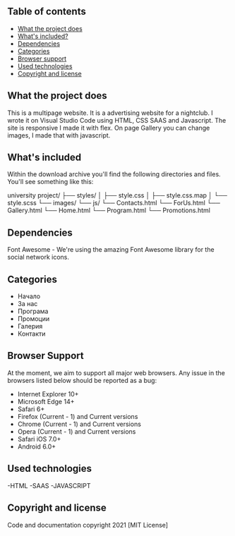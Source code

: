 ## Table of contents
- [What the project does](#What-the-project-does)
- [What's included?](#whats-included)
- [Dependencies](#dependencies)
- [Categories](#categories)
- [Browser support](#browser-support)
- [Used technologies](#used-technologies)
- [Copyright and license](#copyright-and-license)

## What the project does
This is a multipage website. It is a advertising website for a nightclub. I wrote it on Visual Studio Code using HTML, CSS SAAS and Javascript. The site is responsive I made it with flex. On page Gallery you can change images, I made that with javascript.

## What's included
Within the download archive you'll find the following directories and files. You'll see something like this:

university project/
   ├── styles/
   │   ├── style.css
   │   ├── style.css.map
   │   └── style.scss
   └── images/
   └── js/
   └── Contacts.html
   └── ForUs.html
   └── Gallery.html
   └── Home.html
   └── Program.html
   └── Promotions.html

## Dependencies
Font Awesome - We're using the amazing Font Awesome library for the social network icons.

## Categories
- Начало
- За нас
- Програма
- Промоции
- Галерия
- Контакти

## Browser Support
At the moment, we aim to support all major web browsers. Any issue in the browsers listed below should be reported as a bug:
- Internet Explorer 10+
- Microsoft Edge 14+
- Safari 6+
- Firefox (Current - 1) and Current versions
- Chrome (Current - 1) and Current versions
- Opera (Current - 1) and Current versions
- Safari iOS 7.0+
- Android 6.0+

## Used technologies
-HTML
-SAAS
-JAVASCRIPT

## Copyright and license

Code and documentation copyright 2021  [MIT License]
